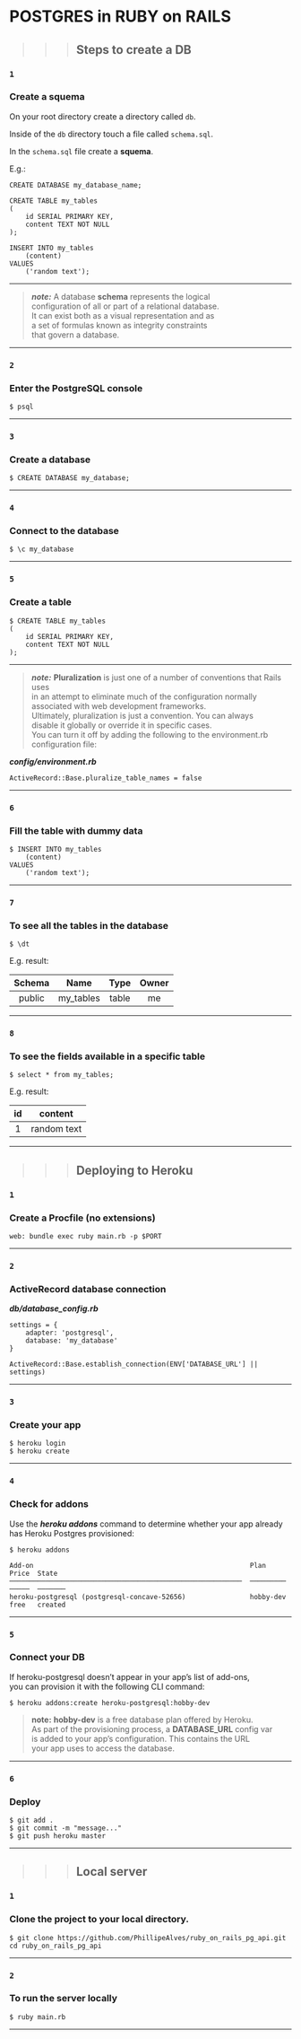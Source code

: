 # POSTGRES in RUBY on RAILS

>>>## Steps to create a DB


### `1`

### Create a squema

On your root directory create a directory called `db`. 

Inside of the `db` directory touch a file called `schema.sql`.

In the `schema.sql` file create a **squema**.

E.g.:

```
CREATE DATABASE my_database_name;

CREATE TABLE my_tables
(
    id SERIAL PRIMARY KEY,
    content TEXT NOT NULL
);

INSERT INTO my_tables
    (content)
VALUES
    ('random text');

```
---
> **_note:_** A database **schema** represents the logical <br/>
 configuration of all or part of a relational database.<br/>
It can exist both as a visual representation and as  <br/> 
a set of formulas known as integrity constraints <br/> 
that govern a database. 

---

### `2`

### Enter the PostgreSQL console

```
$ psql
```
---

### `3`

### Create a database

```
$ CREATE DATABASE my_database;
```
---

### `4`

### Connect to the database

```
$ \c my_database
```

---

### `5`

### Create a table

```
$ CREATE TABLE my_tables
(
    id SERIAL PRIMARY KEY,
    content TEXT NOT NULL
);
```

---
> **_note:_**  **Pluralization** is just one of a number of conventions that Rails uses <br/> 
in an attempt to eliminate much of the configuration normally <br/>
associated with web development frameworks. <br/>
Ultimately, pluralization is just a convention. You can always <br/>
disable it globally or override it in specific cases. <br/>
You can turn it off by adding the following to the environment.rb configuration file:

**_config/environment.rb_**

```
ActiveRecord::Base.pluralize_table_names = false 
```

---

### `6`

### Fill the table with dummy data

```
$ INSERT INTO my_tables
    (content)
VALUES
    ('random text');
```

---

### `7`

### To see all the tables in the database


```
$ \dt
```

E.g. result:
          
| Schema |    Name   | Type  |  Owner  |
| :----: | :-------: | :---: | :-----: |
| public | my_tables | table |   me    |

--- 

### `8`

### To see the fields available in a specific table

```
$ select * from my_tables;
```

E.g. result:

|  id |   content    |
| :-: | :----------: | 
|  1  |  random text |

---

>>>## Deploying to Heroku

### `1`

### Create a Procfile (no extensions)

```
web: bundle exec ruby main.rb -p $PORT
```
---

### `2`

### ActiveRecord database connection

***db/database_config.rb***

```
settings = {
    adapter: 'postgresql',
    database: 'my_database'
}

ActiveRecord::Base.establish_connection(ENV['DATABASE_URL'] || settings)
```
---

### `3`

### Create your app

```
$ heroku login
$ heroku create
```
---

### `4`

### Check for addons

Use the **_heroku addons_** command to determine whether your app already </br>
has Heroku Postgres provisioned:

```
$ heroku addons

Add-on                                                      Plan       Price  State
──────────────────────────────────────────────────────────  ─────────  ─────  ───────
heroku-postgresql (postgresql-concave-52656)                hobby-dev  free   created
```
---

### `5`

### Connect your DB

If heroku-postgresql doesn’t appear in your app’s list of add-ons, </br>
you can provision it with the following CLI command:

```
$ heroku addons:create heroku-postgresql:hobby-dev
```

> **note:** **hobby-dev** is a free database plan offered by Heroku. </br>
As part of the provisioning process, a **DATABASE_URL** config var </br>
is added to your app’s configuration. This contains the URL </br>
your app uses to access the database.

---

### `6`

### Deploy

```
$ git add .
$ git commit -m "message..."
$ git push heroku master
```
---


>>>## Local server


### `1`

### Clone the project to your local directory.

```
$ git clone https://github.com/PhillipeAlves/ruby_on_rails_pg_api.git cd ruby_on_rails_pg_api
```
---

### `2`

### To run the server locally

```
$ ruby main.rb
```
---





